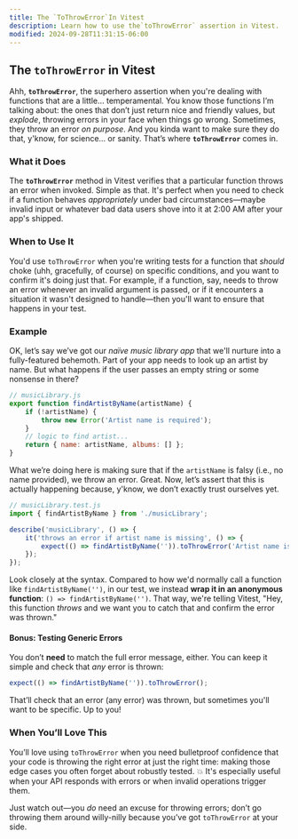 ```yaml
---
title: The `ToThrowError`In Vitest
description: Learn how to use the`toThrowError` assertion in Vitest.
modified: 2024-09-28T11:31:15-06:00
---
```


## The `toThrowError` in Vitest

Ahh, **`toThrowError`**, the superhero assertion when you're dealing with functions that are a little… temperamental. You know those functions I’m talking about: the ones that don’t just return nice and friendly values, but _explode_, throwing errors in your face when things go wrong. Sometimes, they throw an error _on purpose_. And you kinda want to make sure they do that, y'know, for science… or sanity. That’s where **`toThrowError`** comes in.

### What it Does

The **`toThrowError`** method in Vitest verifies that a particular function throws an error when invoked. Simple as that. It's perfect when you need to check if a function behaves _appropriately_ under bad circumstances—maybe invalid input or whatever bad data users shove into it at 2:00 AM after your app's shipped.

### When to Use It

You'd use `toThrowError` when you're writing tests for a function that _should_ choke (uhh, gracefully, of course) on specific conditions, and you want to confirm it's doing just that. For example, if a function, say, needs to throw an error whenever an invalid argument is passed, or if it encounters a situation it wasn't designed to handle—then you'll want to ensure that happens in your test.

### Example

OK, let’s say we’ve got our _naïve music library app_ that we'll nurture into a fully-featured behemoth. Part of your app needs to look up an artist by name. But what happens if the user passes an empty string or some nonsense in there?

```javascript
// musicLibrary.js
export function findArtistByName(artistName) {
	if (!artistName) {
		throw new Error('Artist name is required');
	}
	// logic to find artist...
	return { name: artistName, albums: [] };
}
```

What we’re doing here is making sure that if the `artistName` is falsy (i.e., no name provided), we throw an error. Great. Now, let’s assert that this is actually happening because, y'know, we don’t exactly trust ourselves yet.

```javascript
// musicLibrary.test.js
import { findArtistByName } from './musicLibrary';

describe('musicLibrary', () => {
	it('throws an error if artist name is missing', () => {
		expect(() => findArtistByName('')).toThrowError('Artist name is required');
	});
});
```

Look closely at the syntax. Compared to how we'd normally call a function like `findArtistByName('')`, in our test, we instead **wrap it in an anonymous function**: `() => findArtistByName('')`. That way, we're telling Vitest, "Hey, this function _throws_ and we want you to catch that and confirm the error was thrown."

#### Bonus: Testing Generic Errors

You don’t **need** to match the full error message, either. You can keep it simple and check that _any_ error is thrown:

```javascript
expect(() => findArtistByName('')).toThrowError();
```

That’ll check that an error (any error) was thrown, but sometimes you'll want to be specific. Up to you!

### When You’ll Love This

You’ll love using `toThrowError` when you need bulletproof confidence that your code is throwing the right error at just the right time: making those edge cases you often forget about robustly tested. 💥 It's especially useful when your API responds with errors or when invalid operations trigger them.

Just watch out—you _do_ need an excuse for throwing errors; don’t go throwing them around willy-nilly because you’ve got `toThrowError` at your side.

```ts

```
